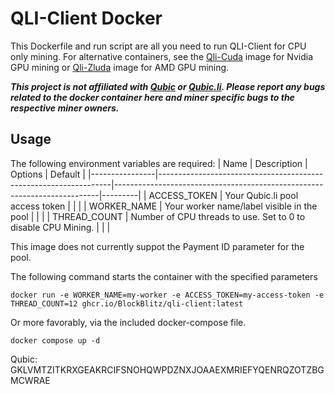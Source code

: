 # QLI-Client Docker

This Dockerfile and run script are all you need to run QLI-Client for CPU only mining. For alternative containers, see the [Qli-Cuda](https://github.com/BlockBlitz/qli-cuda-docker) image for Nvidia GPU mining or [Qli-Zluda](https://github.com/BlockBlitz/qli-zluda-docker) image for AMD GPU mining. 

***This project is not affiliated with [Qubic](http://discord.gg/qubic) or [Qubic.li](https://qubic.li/). Please report any bugs related to the docker container here and miner specific bugs to the respective miner owners.***

## Usage

The following environment variables are required:
| Name           | Description                                                      | Options                                                                  | Default |
|----------------|------------------------------------------------------------------|--------------------------------------------------------------------------|---------|
| ACCESS_TOKEN    | Your Qubic.li pool access token                                 |                                                                          |         |
| WORKER_NAME     | Your worker name/label visible in the pool                      |                                                                          |         | 
| THREAD_COUNT    | Number of CPU threads to use. Set to 0 to disable CPU Mining.   |                                                                          |         | 

This image does not currently suppot the Payment ID parameter for the pool.

The following command starts the container with the specified parameters

`docker run -e WORKER_NAME=my-worker -e ACCESS_TOKEN=my-access-token -e THREAD_COUNT=12 ghcr.io/BlockBlitz/qli-client:latest`

Or more favorably, via the included docker-compose file.

`docker compose up -d`

Qubic: GKLVMTZITKRXGEAKRCIFSNOHQWPDZNXJOAAEXMRIEFYQENRQZOTZBGMCWRAE

